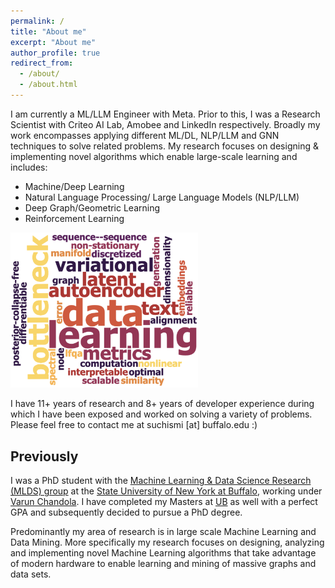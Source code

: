 ```yaml
---
permalink: /
title: "About me"
excerpt: "About me"
author_profile: true
redirect_from: 
  - /about/
  - /about.html
---
```


I am currently a ML/LLM Engineer with Meta. Prior to this, I was a Research Scientist with Criteo AI Lab, Amobee and LinkedIn respectively. Broadly my work encompasses applying different ML/DL, NLP/LLM and GNN techniques to solve related problems. My research focuses on designing & implementing novel algorithms which enable large-scale learning and includes:

* Machine/Deep Learning
* Natural Language Processing/ Large Language Models (NLP/LLM)
* Deep Graph/Geometric Learning
* Reinforcement Learning
<!-- * Nonlinear/Distributed Optimization -->

<img src="../files/research_cloud.png" alt="Research" width="300"/>


I have 11+ years of research and 8+ years of developer experience during which I have been exposed and worked on solving a variety of problems. Please feel free to contact me at suchismi [at] buffalo.edu :)

Previously
----
I was a PhD student with the [Machine Learning & Data Science Research (MLDS) group](http://www.cse.buffalo.edu/ubds/) at the [State University of New York at Buffalo](http://www.buffalo.edu), working under [Varun Chandola](http://www.cse.buffalo.edu/~chandola). I have completed my Masters at [UB](http://www.buffalo.edu) as well with a perfect GPA and subsequently decided to pursue a PhD degree.

Predominantly my area of research is in large scale Machine Learning and Data Mining. More specifically my research focuses on designing, analyzing and implementing novel Machine Learning algorithms that take advantage of modern hardware to enable learning and mining of massive graphs and data sets.

<script type='text/javascript' id='clustrmaps' src='//cdn.clustrmaps.com/map_v2.js?cl=0e1633&w=a&t=n&d=iWVPHtVtXbRjx69IAOrwDTR72cJz41zwiePZDa3SIxc&co=0b4975&cmo=3acc3a&cmn=ffa500&ct=cdd4d9'></script>